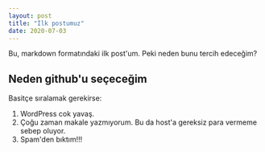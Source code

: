 ```yaml
---
layout: post
title: "İlk postumuz"
date: 2020-07-03
---
```

Bu, markdown formatındaki ilk post'um. Peki neden bunu tercih edeceğim?

## Neden github'u seçeceğim
Basitçe sıralamak gerekirse:

 1. WordPress cok yavaş.
 2. Çoğu zaman makale yazmıyorum. Bu da host'a gereksiz para vermeme sebep oluyor.
 3. Spam'den bıktım!!!
 